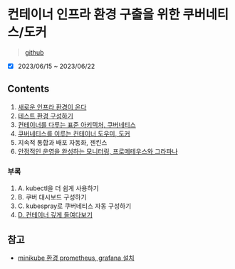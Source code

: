 # 컨테이너 인프라 환경 구출을 위한 쿠버네티스/도커

> [github](https://github.com/sysnet4admin/_Book_k8sInfra)

- [x] 2023/06/15 ~ 2023/06/22

## Contents

1. [새로운 인프라 환경이 온다](./chapter01.md)
2. [테스트 환경 구성하기](./chapter02.md)
3. [컨테이너를 다루는 표준 아키텍처, 쿠버네티스](./chapter03.md)
4. [쿠버네티스를 이루는 컨테이너 도우미, 도커](./chapter04.md)
5. 지속적 통합과 배포 자동화, 젠킨스
6. [안정적인 운영을 완성하는 모니터링, 프로메테우스와 그라파나](./chapter06.md)

### 부록

1. A. kubectl을 더 쉽게 사용하기
2. B. 쿠버 대시보드 구성하기
3. C. kubespray로 쿠버네티스 자동 구성하기
4. [D. 컨테이너 깊게 들여다보기](./appendix-d.md)

## 참고

- [minikube 환경 prometheus, grafana 설치](https://brain2life.hashnode.dev/prometheus-and-grafana-setup-in-minikube)
